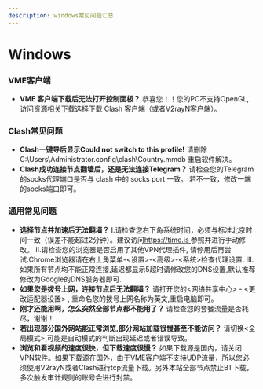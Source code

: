 ```yaml
---
description: windows常见问题汇总
---
```


# Windows

### VME客户端

* **VME 客户端下载后无法打开控制面板？** 恭喜您！！您的PC不支持OpenGL, 访问[资源相关下载](../untitled-6/)选择下载 Clash 客户端（或者V2rayN客户端）。

### Clash常见问题

*  **Clash一键导后显示Could not switch to this profile!** 请删除C:\Users\Administrator.config\clash\Country.mmdb 重启软件解决。
* **Clash成功连接节点翻墙后，还是无法连接Telegram？** 请检查您的Telegram的socks代理端口是否与 clash 中的 socks port 一致。 若不一致，修改一端的socks端口即可。

### 通用常见问题

* **选择节点并加速后无法翻墙？** Ⅰ.请检查您右下角系统时间，必须与标准北京时间一致（误差不能超过2分钟）。建议访问[https://time.is ](https://time.is/)参照并进行手动修改。 Ⅱ.请检查您的浏览器是否启用了其他VPN代理插件, 请停用后再尝试.Chrome浏览器请在右上角菜单-&lt;设置&gt;-&lt;高级&gt;-&lt;系统&gt;检查代理设置. Ⅲ.如果所有节点均不能正常连接,延迟都显示5超时请修改您的DNS设置,默认推荐修改为Google的DNS服务器即可.
* **如果您是拨号上网，连接节点后无法翻墙？** 请打开您的&lt;网络共享中心&gt; - &lt;更改适配器设置&gt; , 重命名您的拨号上网名称为英文,重启电脑即可。
* **刚才还能用啊，怎么突然全部节点都不能用了？** 请检查您的套餐流量是否耗尽，谢谢！
* **若出现部分国外网站能正常浏览,部分网站加载很慢甚至不能访问？** 请切换&lt;全局模式&gt;,可能是自动模式的判断出现延迟或者错误导致。
* **浏览和看视频的速度很快，但下载速度很慢？** 如果下载源是国内，请关闭VPN软件。如果下载源在国外，由于VME客户端不支持UDP流量，所以您必须使用V2rayN或者Clash进行tcp流量下载。另外本站全部节点禁止BT下载，多次触发审计规则的账号会进行封禁。

